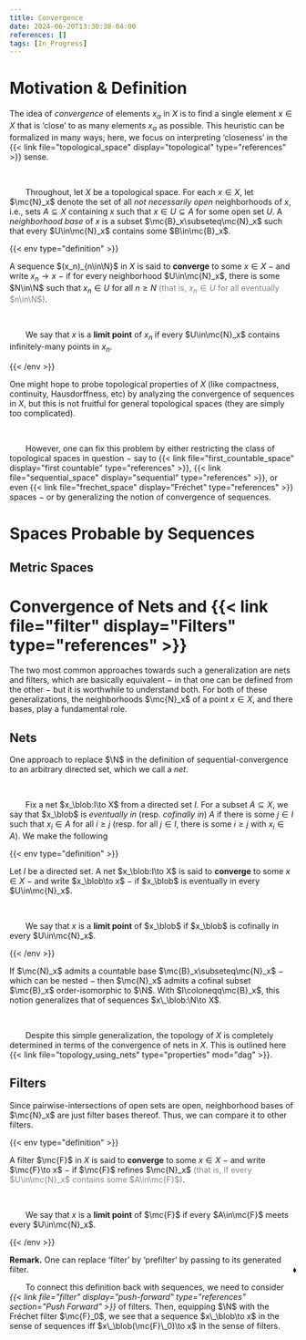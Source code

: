 ```yaml
---
title: Convergence
date: 2024-06-20T13:30:38-04:00
references: []
tags: [In_Progress]
---
```


# Motivation & Definition

The idea of *convergence* of elements $x_\alpha$ in $X$ is to find a single element $x\in X$ that is ‘close’ to as many elements $x_\alpha$ as possible. This heuristic can be formalized in many ways; here, we focus on interpreting ‘closeness’ in the {{< link file="topological_space" display="topological" type="references" >}} sense.

<br>

&emsp;&emsp;Throughout, let $X$ be a topological space. For each $x\in X$, let $\mc{N}_x$ denote the set of all *not necessarily open* neighborhoods of $x$, i.e., sets $A\subseteq X$ containing $x$ such that $x\in U\subseteq A$ for some open set $U$. A *neighborhood base* of $x$ is a subset $\mc{B}_x\subseteq\mc{N}_x$ such that every $U\in\mc{N}_x$ contains some $B\in\mc{B}_x$.

{{< env type="definition" >}}

A sequence $(x_n)_{n\in\N}$ in $X$ is said to **converge** to some $x\in X$ $-$ and write $x_n\to x$ $-$ if for every neighborhood $U\in\mc{N}_x$, there is some $N\in\N$ such that $x_n\in U$ for all $n\geq N$ <span style="color:gray">(that is, $x_n\in U$ for all eventually $n\in\N$)</span>.

<br>

&emsp;&emsp;We say that $x$ is a **limit point** of $x_n$ if every $U\in\mc{N}_x$ contains infinitely-many points in $x_n$.

{{< /env >}}

One might hope to probe topological properties of $X$ (like compactness, continuity, Hausdorffness, etc) by analyzing the convergence of sequences in $X$, but this is not fruitful for general topological spaces (they are simply too complicated).

<br>

&emsp;&emsp;However, one can fix this problem by either restricting the class of topological spaces in question $-$ say to {{< link file="first_countable_space" display="first countable" type="references" >}}, {{< link file="sequential_space" display="sequential" type="references" >}}, or even {{< link file="frechet_space" display="Fréchet" type="references" >}} spaces $-$ or by generalizing the notion of convergence of sequences.

# Spaces Probable by Sequences

## Metric Spaces

# Convergence of Nets and {{< link file="filter" display="Filters" type="references" >}}

The two most common approaches towards such a generalization are nets and filters, which are basically equivalent $-$ in that one can be defined from the other $-$ but it is worthwhile to understand both. For both of these generalizations, the neighborhoods $\mc{N}_x$ of a point $x\in X$, and there bases, play a fundamental role.

<div class="space"></div>

## Nets

One approach to replace $\N$ in the definition of sequential-convergence to an arbitrary directed set, which we call a *net*.

<br>

&emsp;&emsp;Fix a net $x_\blob:I\to X$ from a directed set $I$. For a subset $A\subseteq X$, we say that $x_\blob$ is *eventually in* (resp. *cofinally in*) $A$ if there is some $j\in I$ such that $x_i\in A$ for all $i\geq j$ (resp. for all $j\in I$, there is some $i\geq j$ with $x_i\in A$). We make the following

{{< env type="definition" >}}

Let $I$ be a directed set. A net $x_\blob:I\to X$ is said to **converge** to some $x\in X$ $-$ and write $x_\blob\to x$ $-$ if $x_\blob$ is eventually in every $U\in\mc{N}_x$.

<br>

&emsp;&emsp;We say that $x$ is a **limit point** of $x_\blob$ if $x_\blob$ is cofinally in every $U\in\mc{N}_x$.

{{< /env >}}

If $\mc{N}_x$ admits a countable base $\mc{B}_x\subseteq\mc{N}_x$ $-$ which can be nested $-$ then $\mc{N}_x$ admits a cofinal subset $\mc{B}_x$ order-isomorphic to $\N$. With $I\coloneqq\mc{B}_x$, this notion generalizes that of sequences $x\_\blob:\N\to X$.

<br>

&emsp;&emsp;Despite this simple generalization, the topology of $X$ is completely determined in terms of the convergence of nets in $X$. This is outlined here {{< link file="topology_using_nets" type="properties" mod="dag" >}}.

<div class="space"></div>

## Filters

Since pairwise-intersections of open sets are open, neighborhood bases of $\mc{N}_x$ are just filter bases thereof. Thus, we can compare it to other filters.

{{< env type="definition" >}}

A filter $\mc{F}$ in $X$ is said to **converge** to some $x\in X$ $-$ and write $\mc{F}\to x$ $-$ if $\mc{F}$ refines $\mc{N}_x$ <span style="color:gray">(that is, if every $U\in\mc{N}_x$ contains some $A\in\mc{F}$)</span>.

<br>

&emsp;&emsp;We say that $x$ is a **limit point** of $\mc{F}$ if every $A\in\mc{F}$ meets every $U\in\mc{N}_x$.

{{< /env >}}

**Remark.** One can replace ‘filter’ by ‘prefilter’ by passing to its generated filter.<span style="float:right;">$\blacklozenge$</span>

<div class="space"></div>

&emsp;&emsp;To connect this definition back with sequences, we need to consider *{{< link file="filter" display="push-forward" type="references" section="Push Forward" >}}* of filters. Then, equipping $\N$ with the Fréchet filter $\mc{F}_0$, we see that a sequence $x\_\blob\to x$ in the sense of sequences iff $x\_\blob(\mc{F}\_0)\to x$ in the sense of filters.
